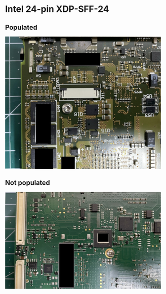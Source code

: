 # Intel 24-pin XDP-SFF-24
## Populated
![Populated](./XDP/XDP-SFF-24_P.jpg)
## Not populated
![Not populated](./XDP/XDP-SFF-24_NP.jpg)